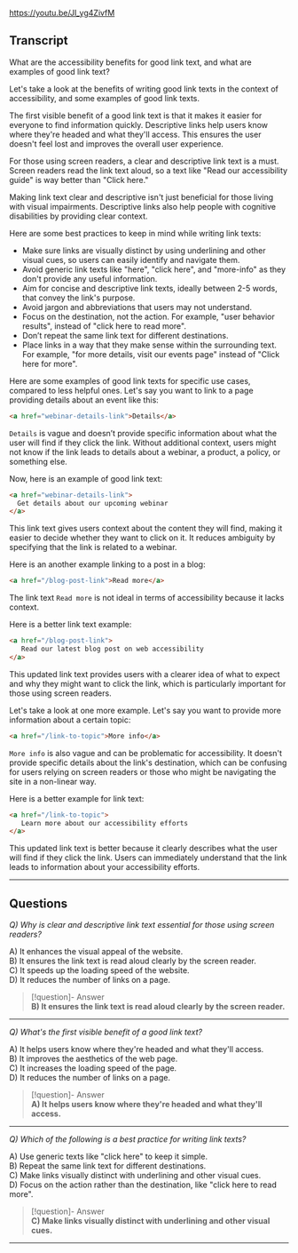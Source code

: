 https://youtu.be/JI_yg4ZivfM

## Transcript
What are the accessibility benefits for good link text, and what are examples of good link text?

Let's take a look at the benefits of writing good link texts in the context of accessibility, and some examples of good link texts.

The first visible benefit of a good link text is that it makes it easier for everyone to find information quickly. Descriptive links help users know where they're headed and what they'll access. This ensures the user doesn't feel lost and improves the overall user experience.

For those using screen readers, a clear and descriptive link text is a must. Screen readers read the link text aloud, so a text like "Read our accessibility guide" is way better than "Click here."

Making link text clear and descriptive isn't just beneficial for those living with visual impairments. Descriptive links also help people with cognitive disabilities by providing clear context.

Here are some best practices to keep in mind while writing link texts:

*   Make sure links are visually distinct by using underlining and other visual cues, so users can easily identify and navigate them.
*   Avoid generic link texts like "here", "click here", and "more-info" as they don't provide any useful information.
*   Aim for concise and descriptive link texts, ideally between 2-5 words, that convey the link's purpose.
*   Avoid jargon and abbreviations that users may not understand.
*   Focus on the destination, not the action. For example, "user behavior results", instead of "click here to read more".
*   Don’t repeat the same link text for different destinations.
*   Place links in a way that they make sense within the surrounding text. For example, "for more details, visit our events page" instead of "Click here for more".

Here are some examples of good link texts for specific use cases, compared to less helpful ones. Let's say you want to link to a page providing details about an event like this:

```html
<a href="webinar-details-link">Details</a>
```

`Details` is vague and doesn’t provide specific information about what the user will find if they click the link. Without additional context, users might not know if the link leads to details about a webinar, a product, a policy, or something else.

Now, here is an example of good link text:

```html
<a href="webinar-details-link">
  Get details about our upcoming webinar
</a>
```

This link text gives users context about the content they will find, making it easier to decide whether they want to click on it. It reduces ambiguity by specifying that the link is related to a webinar.

Here is an another example linking to a post in a blog:

```html
<a href="/blog-post-link">Read more</a>
```

The link text `Read more` is not ideal in terms of accessibility because it lacks context.

Here is a better link text example:

```html
<a href="/blog-post-link">
   Read our latest blog post on web accessibility
</a>
```

This updated link text provides users with a clearer idea of what to expect and why they might want to click the link, which is particularly important for those using screen readers.

Let's take a look at one more example. Let's say you want to provide more information about a certain topic:

```html
<a href="/link-to-topic">More info</a>
```

`More info` is also vague and can be problematic for accessibility. It doesn't provide specific details about the link's destination, which can be confusing for users relying on screen readers or those who might be navigating the site in a non-linear way.

Here is a better example for link text:

```html
<a href="/link-to-topic">
   Learn more about our accessibility efforts
</a>
```

This updated link text is better because it clearly describes what the user will find if they click the link. Users can immediately understand that the link leads to information about your accessibility efforts.

---
## Questions
*Q) Why is clear and descriptive link text essential for those using screen readers?*

A) It enhances the visual appeal of the website.  
B) It ensures the link text is read aloud clearly by the screen reader.  
C) It speeds up the loading speed of the website.  
D) It reduces the number of links on a page.  

> [!question]- Answer  
> **B) It ensures the link text is read aloud clearly by the screen reader.**  

---

*Q) What's the first visible benefit of a good link text?*

A) It helps users know where they're headed and what they'll access.  
B) It improves the aesthetics of the web page.  
C) It increases the loading speed of the page.  
D) It reduces the number of links on a page.  

> [!question]- Answer  
> **A) It helps users know where they're headed and what they'll access.**  

---

*Q) Which of the following is a best practice for writing link texts?*

A) Use generic texts like "click here" to keep it simple.  
B) Repeat the same link text for different destinations.  
C) Make links visually distinct with underlining and other visual cues.  
D) Focus on the action rather than the destination, like "click here to read more".  

> [!question]- Answer  
> **C) Make links visually distinct with underlining and other visual cues.**  

---